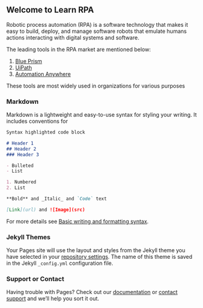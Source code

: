 ## Welcome to Learn RPA

Robotic process automation (RPA) is a software technology that makes it easy to build, deploy, and manage software robots that emulate humans actions interacting with digital systems and software.

The leading tools in the RPA market are mentioned below:

1. [Blue Prism](https://www.blueprism.com/)
2. [UiPath](https://www.uipath.com/)
3. [Automation Anywhere](https://www.automationanywhere.com/)

These tools are most widely used in organizations for various purposes

### Markdown

Markdown is a lightweight and easy-to-use syntax for styling your writing. It includes conventions for

```markdown
Syntax highlighted code block

# Header 1
## Header 2
### Header 3

- Bulleted
- List

1. Numbered
2. List

**Bold** and _Italic_ and `Code` text

[Link](url) and ![Image](src)
```

For more details see [Basic writing and formatting syntax](https://docs.github.com/en/github/writing-on-github/getting-started-with-writing-and-formatting-on-github/basic-writing-and-formatting-syntax).

### Jekyll Themes

Your Pages site will use the layout and styles from the Jekyll theme you have selected in your [repository settings](https://github.com/stevzDavid/LearnRPA.github.io/settings/pages). The name of this theme is saved in the Jekyll `_config.yml` configuration file.

### Support or Contact

Having trouble with Pages? Check out our [documentation](https://docs.github.com/categories/github-pages-basics/) or [contact support](https://support.github.com/contact) and we’ll help you sort it out.
